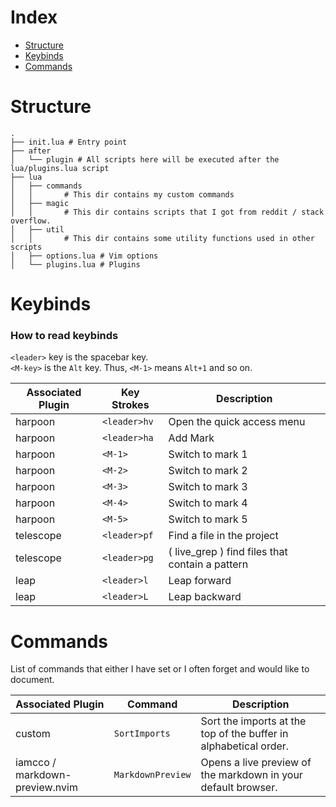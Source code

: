 

# Index

- [ Structure ](#structure)
- [ Keybinds ](#keybinds)
- [ Commands ](#commands)

# Structure

```
.
├── init.lua # Entry point
├── after
│   └── plugin # All scripts here will be executed after the lua/plugins.lua script
├── lua
│   ├── commands 
│   │       # This dir contains my custom commands
│   ├── magic 
│   │       # This dir contains scripts that I got from reddit / stack overflow.
│   ├── util
│   │       # This dir contains some utility functions used in other scripts
│   ├── options.lua # Vim options
│   └── plugins.lua # Plugins
```


# Keybinds

### How to read keybinds

`<leader>` key is the spacebar key. \
`<M-key>` is the `Alt` key. Thus, `<M-1>` means `Alt+1` and so on.

| Associated Plugin | Key Strokes | Description |
| ----------------- | ----------- | ----------- |
| harpoon | `<leader>hv` | Open the quick access menu |
| harpoon | `<leader>ha` | Add Mark |
| harpoon | `<M-1>` | Switch to mark 1 |
| harpoon | `<M-2>` | Switch to mark 2 |
| harpoon | `<M-3>` | Switch to mark 3 |
| harpoon | `<M-4>` | Switch to mark 4 |
| harpoon | `<M-5>` | Switch to mark 5 | 
| telescope | `<leader>pf` | Find a file in the project |
| telescope | `<leader>pg` | ( live_grep ) find files that contain a pattern |
| leap | `<leader>l` | Leap forward |
| leap | `<leader>L` | Leap backward |

# Commands

List of commands that either I have set or I often forget and would like to document.

| Associated Plugin | Command | Description |
| ----------------- | ------- | ----------- |
| custom | `SortImports` | Sort the imports at the top of the buffer in alphabetical order. |
| iamcco / markdown-preview.nvim | `MarkdownPreview` | Opens a live preview of the markdown in your default browser. | 



